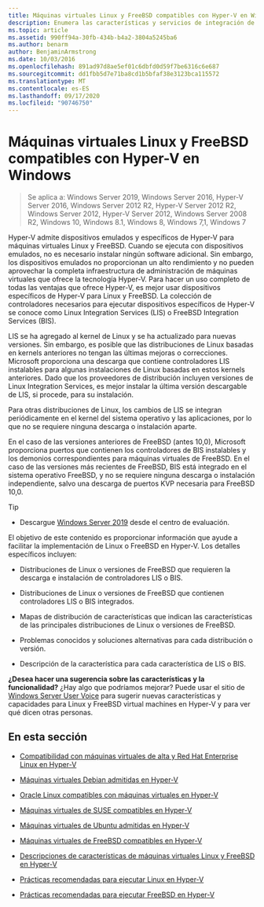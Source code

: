 ```yaml
---
title: Máquinas virtuales Linux y FreeBSD compatibles con Hyper-V en Windows
description: Enumera las características y servicios de integración de Linux que se incluyen en cada versión
ms.topic: article
ms.assetid: 990ff94a-30fb-434b-b4a2-3804a5245ba6
ms.author: benarm
author: BenjaminArmstrong
ms.date: 10/03/2016
ms.openlocfilehash: 891ad97d8ae5ef01c6dbfd0d59f7be6316c6e687
ms.sourcegitcommit: dd1fbb5d7e71ba8cd1b5bfaf38e3123bca115572
ms.translationtype: MT
ms.contentlocale: es-ES
ms.lasthandoff: 09/17/2020
ms.locfileid: "90746750"
---
```

# <a name="supported-linux-and-freebsd-virtual-machines-for-hyper-v-on-windows"></a>Máquinas virtuales Linux y FreeBSD compatibles con Hyper-V en Windows

>Se aplica a: Windows Server 2019, Windows Server 2016, Hyper-V Server 2016, Windows Server 2012 R2, Hyper-V Server 2012 R2, Windows Server 2012, Hyper-V Server 2012, Windows Server 2008 R2, Windows 10, Windows 8.1, Windows 8, Windows 7,1, Windows 7

Hyper-V admite dispositivos emulados y específicos de Hyper-V para máquinas virtuales Linux y FreeBSD. Cuando se ejecuta con dispositivos emulados, no es necesario instalar ningún software adicional. Sin embargo, los dispositivos emulados no proporcionan un alto rendimiento y no pueden aprovechar la completa infraestructura de administración de máquinas virtuales que ofrece la tecnología Hyper-V. Para hacer un uso completo de todas las ventajas que ofrece Hyper-V, es mejor usar dispositivos específicos de Hyper-V para Linux y FreeBSD. La colección de controladores necesarios para ejecutar dispositivos específicos de Hyper-V se conoce como Linux Integration Services (LIS) o FreeBSD Integration Services (BIS).

LIS se ha agregado al kernel de Linux y se ha actualizado para nuevas versiones. Sin embargo, es posible que las distribuciones de Linux basadas en kernels anteriores no tengan las últimas mejoras o correcciones. Microsoft proporciona una descarga que contiene controladores LIS instalables para algunas instalaciones de Linux basadas en estos kernels anteriores. Dado que los proveedores de distribución incluyen versiones de Linux Integration Services, es mejor instalar la última versión descargable de LIS, si procede, para su instalación.

Para otras distribuciones de Linux, los cambios de LIS se integran periódicamente en el kernel del sistema operativo y las aplicaciones, por lo que no se requiere ninguna descarga o instalación aparte.

En el caso de las versiones anteriores de FreeBSD (antes 10,0), Microsoft proporciona puertos que contienen los controladores de BIS instalables y los demonios correspondientes para máquinas virtuales de FreeBSD. En el caso de las versiones más recientes de FreeBSD, BIS está integrado en el sistema operativo FreeBSD, y no se requiere ninguna descarga o instalación independiente, salvo una descarga de puertos KVP necesaria para FreeBSD 10,0.

> [!TIP]
> - Descargue [Windows Server 2019](https://www.microsoft.com/evalcenter/evaluate-windows-server-2019) desde el centro de evaluación.

El objetivo de este contenido es proporcionar información que ayude a facilitar la implementación de Linux o FreeBSD en Hyper-V. Los detalles específicos incluyen:

* Distribuciones de Linux o versiones de FreeBSD que requieren la descarga e instalación de controladores LIS o BIS.

* Distribuciones de Linux o versiones de FreeBSD que contienen controladores LIS o BIS integrados.

* Mapas de distribución de características que indican las características de las principales distribuciones de Linux o versiones de FreeBSD.

* Problemas conocidos y soluciones alternativas para cada distribución o versión.

* Descripción de la característica para cada característica de LIS o BIS.

**¿Desea hacer una sugerencia sobre las características y la funcionalidad?** ¿Hay algo que podríamos mejorar? Puede usar el sitio de [Windows Server User Voice](https://windowsserver.uservoice.com/forums/295062-linux-support) para sugerir nuevas características y capacidades para Linux y FreeBSD virtual machines en Hyper-V y para ver qué dicen otras personas.

## <a name="in-this-section"></a>En esta sección

* [Compatibilidad con máquinas virtuales de alta y Red Hat Enterprise Linux en Hyper-V](Supported-CentOS-and-Red-Hat-Enterprise-Linux-virtual-machines-on-Hyper-V.md)

* [Máquinas virtuales Debian admitidas en Hyper-V](Supported-Debian-virtual-machines-on-Hyper-V.md)

* [Oracle Linux compatibles con máquinas virtuales en Hyper-V](Supported-Oracle-Linux-virtual-machines-on-Hyper-V.md)

* [Máquinas virtuales de SUSE compatibles en Hyper-V](Supported-SUSE-virtual-machines-on-Hyper-V.md)

* [Máquinas virtuales de Ubuntu admitidas en Hyper-V](Supported-Ubuntu-virtual-machines-on-Hyper-V.md)

* [Máquinas virtuales de FreeBSD compatibles en Hyper-V](Supported-FreeBSD-virtual-machines-on-Hyper-V.md)

* [Descripciones de características de máquinas virtuales Linux y FreeBSD en Hyper-V](Feature-Descriptions-for-Linux-and-FreeBSD-virtual-machines-on-Hyper-V.md)

* [Prácticas recomendadas para ejecutar Linux en Hyper-V](Best-Practices-for-running-Linux-on-Hyper-V.md)

* [Prácticas recomendadas para ejecutar FreeBSD en Hyper-V](Best-practices-for-running-FreeBSD-on-Hyper-V.md)
